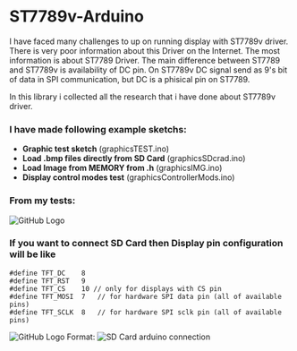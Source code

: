 # ST7789v-Arduino

I have faced many challenges to up on running display with ST7789v driver. There is very poor information about this Driver on the Internet. The most information is about ST7789 Driver. The main difference between ST7789 and ST7789v is availability of DC pin. On ST7789v DC signal send as 9's bit of data in SPI communication, but DC is a phisical pin on  ST7789. 

In this library i collected all the research that i have done about ST7789v driver.

### I have made  following example sketchs:
* **Graphic test sketch** (graphicsTEST.ino)
* **Load .bmp files directly from SD Card** (graphicsSDcrad.ino)
* **Load Image from MEMORY from .h** (graphicsIMG.ino)
* **Display control modes test** (graphicsControllerMods.ino)


### From my tests:
![GitHub Logo](https://user-images.githubusercontent.com/50843190/79635070-b2ded880-817f-11ea-8efb-6513d3524a86.png)

### If you want to connect SD Card then Display pin configuration will be like
```
#define TFT_DC    8
#define TFT_RST   9
#define TFT_CS    10 // only for displays with CS pin
#define TFT_MOSI  7   // for hardware SPI data pin (all of available pins)
#define TFT_SCLK  8   // for hardware SPI sclk pin (all of available pins)
```

![GitHub Logo](https://www.mschoeffler.de/wp-content/uploads/2017/02/fritzing_bb.png)
Format: ![SD Card arduino connection](https://www.mschoeffler.de/wp-content/uploads/2017/02/fritzing_bb.png)
